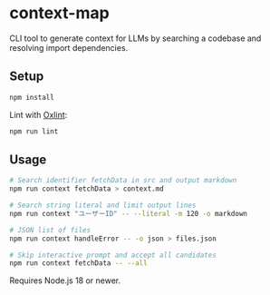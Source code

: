 # context-map

CLI tool to generate context for LLMs by searching a codebase and resolving import dependencies.

## Setup

```bash
npm install
```

Lint with [Oxlint](https://github.com/oxc-project/oxc):

```bash
npm run lint
```

## Usage

```bash
# Search identifier fetchData in src and output markdown
npm run context fetchData > context.md

# Search string literal and limit output lines
npm run context "ユーザーID" -- --literal -m 120 -o markdown

# JSON list of files
npm run context handleError -- -o json > files.json

# Skip interactive prompt and accept all candidates
npm run context fetchData -- --all
```

Requires Node.js 18 or newer.

